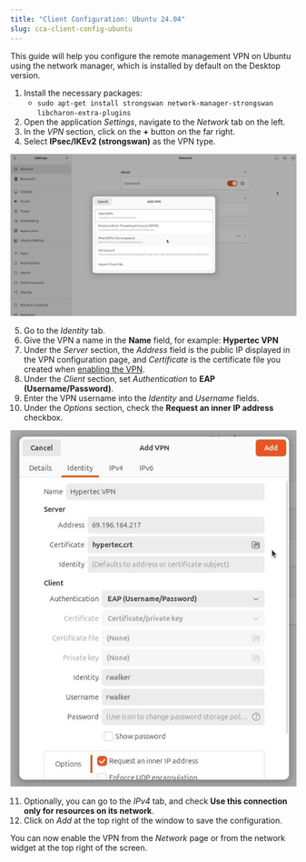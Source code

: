 ```yaml
---
title: "Client Configuration: Ubuntu 24.04"
slug: cca-client-config-ubuntu
---
```


This guide will help you configure the remote management VPN on Ubuntu using the network manager, which is installed by default on the Desktop version.

1. Install the necessary packages:
   - `sudo apt-get install strongswan network-manager-strongswan libcharon-extra-plugins`
1. Open the application *Settings*, navigate to the *Network* tab on the left.
1. In the *VPN* section, click on the **+** button on the far right.
1. Select **IPsec/IKEv2 (strongswan)** as the VPN type.

![VPN selection dialogue](/assets/Lx-1-Strongswan.png)

5. Go to the *Identity* tab.
5. Give the VPN a name in the **Name** field, for example: **Hypertec VPN**
5. Under the *Server* section, the *Address* field is the public IP displayed in the VPN configuration page, and *Certificate* is the certificate file you created when [enabling the VPN](cca-using-remote-access.md).
5. Under the *Client* section, set *Authentication* to **EAP (Username/Password)**.
5. Enter the VPN username into the *Identity* and *Username* fields.
5. Under the *Options* section, check the **Request an inner IP address** checkbox.

![VPN configuration page](/assets/Lx-2-Request-internal.png)

11. Optionally, you can go to the *IPv4* tab, and check **Use this connection only for resources on its network**.
11. Click on *Add* at the top right of the window to save the configuration.


You can now enable the VPN from the *Network* page or from the network widget at the top right of the screen.
